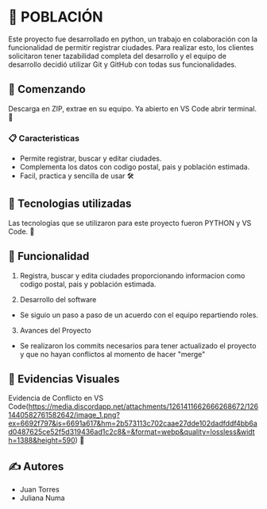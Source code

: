 # 🚀 POBLACIÓN

Este proyecto fue desarrollado en python, un trabajo en colaboración con la funcionalidad de permitir registrar ciudades. Para realizar esto, los clientes solicitaron tener tazabilidad completa del desarrollo y el equipo de desarrollo decidió utilizar Git y GitHub con todas sus funcionalidades. 


## 🏁 Comenzando

Descarga en ZIP, extrae en su equipo. Ya abierto en VS Code abrir terminal. 🎉

### 📋 Caracteristicas

- Permite registrar, buscar y editar ciudades.
- Complementa los datos con codigo postal, pais y población estimada.
- Facil, practica y sencilla de usar 🛠️

## 🚀 Tecnologias utilizadas

 Las tecnologías que se utilizaron para este proyecto fueron PYTHON y VS Code. 🌟

## 🤝 Funcionalidad

1. Registra, buscar y edita ciudades proporcionando informacion como codigo postal, pais y población estimada.

2. Desarrollo del software
- Se siguio un paso a paso de un acuerdo con el equipo repartiendo roles.

3. Avances del Proyecto
- Se realizaron los commits necesarios para tener actualizado el proyecto y que no hayan conflictos al momento de hacer "merge"

## 📝 Evidencias Visuales

Evidencia de Conflicto en VS Code(https://media.discordapp.net/attachments/1261411662666268672/1261440582761582642/image_1.png?ex=6692f797&is=6691a617&hm=2b573113c702caae27dde102dadfddf4bb6ad0487625ce52f5d319436ad1c2c8&=&format=webp&quality=lossless&width=1388&height=590) 📌

## ✍️ Autores
- Juan Torres
- Juliana Numa